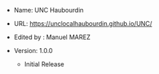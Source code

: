* Name: UNC Haubourdin
* URL: https://unclocalhaubourdin.github.io/UNC/
* Edited by : Manuel MAREZ
 
* Version: 1.0.0
  - Initial Release